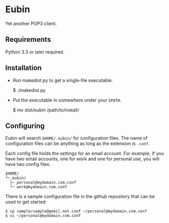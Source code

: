 Eubin
=====

Yet another POP3 client.

Requirements
------------

Python 3.3 or later required.

Installation
------------

* Run makedist.py to get a single-file executable.

    $ ./makedist.py

* Put the executable in somewhere under your `$PATH`.

    $ mv dist/eubin /path/to/install/

Configuring
-----------

Eubin will search `$HOME/.eubin/` for configuration files.
The name of configuration files can be anything as long as
the extension is `.conf`.

Each config file holds the settings for an email account.
For example, If you have two email accounts, one for work
and one for personal use, you will have two config files:

    $HOME/
    └─.eubin/
      ├─ personal@mydomain.com.conf
      └─ work@mydomain.com.conf

There is a sample configuration file in the github repository
that can be used to get started:

    $ cp sample/sample@gmail.net.conf ~/personal@mydomain.com.conf
    $ vi ~/personal@mydomain.com.conf
